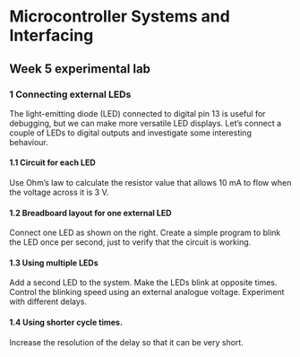 # Microcontroller Systems and Interfacing

## Week 5 experimental lab

### 1 Connecting external LEDs

The light-emitting diode (LED) connected to digital pin 13 is useful for debugging, but we can make more versatile LED
displays. Let’s connect a couple of LEDs to digital outputs and investigate some interesting behaviour.

#### 1.1 Circuit for each LED

Use Ohm’s law to calculate the resistor value that allows 10 mA to flow when the voltage across it is 3 V.

#### 1.2 Breadboard layout for one external LED

Connect one LED as shown on the right. Create a simple program to blink the LED once per second,
just to verify that the circuit is working.

#### 1.3 Using multiple LEDs

Add a second LED to the system. Make the LEDs blink at opposite times. Control the blinking speed using an external
analogue voltage. Experiment with different delays.

#### 1.4 Using shorter cycle times.

Increase the resolution of the delay so that it can be very short.

